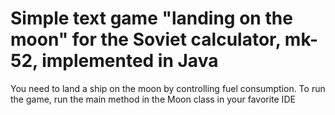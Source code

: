 # Simple text game "landing on the moon" for the Soviet calculator, mk-52, implemented in Java

You need to land a ship on the moon by controlling fuel consumption.
To run the game, run the main method in the Moon class in your favorite IDE
